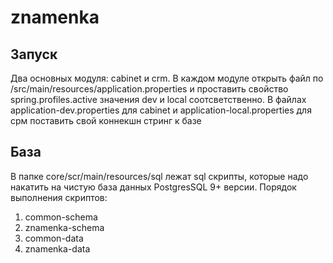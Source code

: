 # znamenka
## Запуск
Два основных модуля: cabinet и crm.
В каждом модуле открыть файл по /src/main/resources/application.properties 
и проставить свойство spring.profiles.active значения dev и local соотсветственно.
В файлах application-dev.properties для cabinet и application-local.properties для срм поставить свой коннекшн 
стринг к базе
 ## База
 В папке core/scr/main/resources/sql лежат sql скрипты, которые надо накатить на чистую база данных 
 PostgresSQL 9+ версии. 
 Порядок выполнения скриптов:
 1. common-schema
 2. znamenka-schema
 3. common-data
 4. znamenka-data
